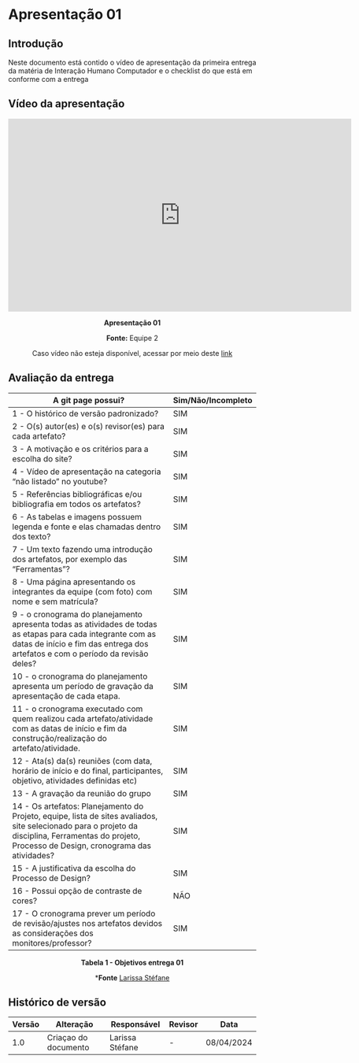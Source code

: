 # Apresentação 01 

## Introdução
Neste documento está contido o vídeo de apresentação da primeira entrega da matéria de Interação Humano Computador e o checklist do que está em conforme com a entrega

## Vídeo da apresentação

<iframe width="697" height="392" src="https://www.youtube.com/watch?v=3o5_myfI2X4" title="IHC - reunião (07/04/2024)" frameborder="0" allow="accelerometer; autoplay; clipboard-write; encrypted-media; gyroscope; picture-in-picture; web-share" referrerpolicy="strict-origin-when-cross-origin" allowfullscreen></iframe>

<center>

**Apresentação 01**

**Fonte:** Equipe 2

Caso vídeo não esteja disponível, acessar por meio deste [link](https://www.youtube.com/watch?v=3o5_myfI2X4)
</center>

## Avaliação da entrega

A git page possui?  | Sim/Não/Incompleto
--------- | ------
1 - O histórico de versão padronizado? | SIM
2 - O(s) autor(es) e o(s) revisor(es) para cada artefato? | SIM
3 - A motivação e os critérios para a escolha do site? | SIM
4 - Vídeo de apresentação na categoria “não listado” no youtube? | SIM
5 - Referências bibliográficas e/ou bibliografia em todos os artefatos? | SIM
6 - As tabelas e imagens possuem legenda e fonte e elas chamadas dentro dos texto? | SIM
7 - Um texto fazendo uma introdução dos artefatos, por exemplo das “Ferramentas”? | SIM
8 - Uma página apresentando os integrantes da equipe (com foto) com nome e sem matrícula? | SIM
9 - o cronograma do planejamento apresenta todas as atividades de todas as etapas para cada integrante com as datas de início e fim das entrega dos artefatos e com o período da revisão deles? | SIM
10 - o cronograma do planejamento apresenta um período de gravação da apresentação de cada etapa. | SIM
11 - o cronograma executado com quem realizou cada artefato/atividade com as datas de início e fim da construção/realização do artefato/atividade. | SIM
12 - Ata(s) da(s) reuniões (com data, horário de início e do final, participantes, objetivo, atividades definidas etc) | SIM
13 - A gravação da reunião do grupo | SIM
14 - Os artefatos: Planejamento do Projeto, equipe, lista de sites avaliados, site selecionado para o projeto da disciplina, Ferramentas do projeto, Processo de Design, cronograma das atividades? | SIM
15 - A justificativa da escolha do Processo de Design? | SIM
16 - Possui opção de contraste de cores? | NÃO
17 - O cronograma prever um período de revisão/ajustes nos artefatos devidos as considerações dos monitores/professor? | SIM

<center>

**Tabela 1 - Objetivos entrega 01**

***Fonte** [Larissa Stéfane](https://github.com/SkywalkerSupreme)

</center>

## Histórico de versão

| Versão | Alteração                  | Responsável     | Revisor | Data       |
| -      | -                          | -               | -       | -          |
| 1.0    | Criaçao do documento       | Larissa Stéfane  | -| 08/04/2024 |
